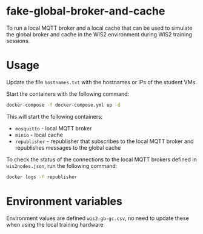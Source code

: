 # fake-global-broker-and-cache

To run a local MQTT broker and a local cache that can be used to simulate the global broker and cache in the WIS2 environment during WIS2 training sessions.

# Usage

Update the file ``hostnames.txt`` with the hostnames or IPs of the student VMs.

Start the containers with the following command:

```bash
docker-compose -f docker-compose.yml up -d
```
This will start the following containers:
* `mosquitto` - local MQTT broker
* `minio` - local cache
* `republisher` - republisher that subscribes to the local MQTT broker and republishes messages to the global cache

To check the status of the connections to the local MQTT brokers defined in ``wis2nodes.json``, run the following command:

```bash
docker logs -f republisher
```

# Environment variables

Environment values are defined `wis2-gb-gc.csv`, no need to update these when using the local training hardware

